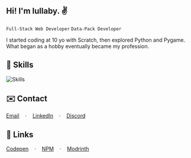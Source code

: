 ## Hi! I'm lullaby. ✌️
`Full-Stack Web Developer`
`Data-Pack Developer`

I started coding at 10 yo with Scratch, then explored Python and Pygame. What began as a hobby eventually became my profession.

## 📃 Skills
![Skills](https://skillicons.dev/icons?i=golang,php,rust,python,cs,jave,js,html,css,laravel,react,vue,svelte,astro,nodejs,express,tailwind,fastapi,django,flask,mysql,postgresql,mongodb,docker,git,postman)

## ✉️ Contact
<div style="display: flex; gap: 1rem; flex-wrap: wrap;"> <a href="mailto:lucianobrumer5@gmail.com">Email</a> · <a href="https://linkedin.com/in/luciano-brumer/">LinkedIn</a> · <a href="https://discordapp.com/users/lullaby6">Discord</a> </div>

## 🧷 Links
<div style="display: flex; gap: 1rem; flex-wrap: wrap;"> <a href="https://codepen.io/lucianobrumer">Codepen</a> · <a href="https://www.npmjs.com/~lullaby6">NPM</a> · <a href="https://modrinth.com/user/lullaby">Modrinth</a> </div>
